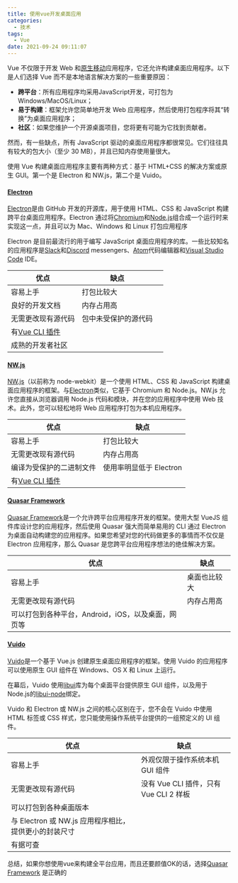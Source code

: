 ```yaml
---
title: 使用vue开发桌面应用
categories:
  - 技术
tags:
  - Vue
date: 2021-09-24 09:11:07
---
```


Vue 不仅限于开发 Web 和[原生移动](https://vue-community.org/guide/ecosystem/mobile-apps.html)应用程序，它还允许构建桌面应用程序。以下是人们选择 Vue 而不是本地语言解决方案的一些重要原因：

- **跨平台**：所有应用程序均采用JavaScript开发，可打包为Windows/MacOS/Linux；
- **易于构建**：框架允许您简单地开发 Web 应用程序，然后使用打包程序将其“转换”为桌面应用程序；
- **社区**：如果您维护一个开源桌面项目，您将更有可能为它找到贡献者。

然而，有一些缺点，所有 JavaScript 驱动的桌面应用程序都很常见。它们往往具有较大的包大小（至少 30 MB），并且已知内存使用量很大。

使用 Vue 构建桌面应用程序主要有两种方式：基于 HTML+CSS 的解决方案或原生 GUI。第一个是 Electron 和 NW.js，第二个是 Vuido。



#### [Electron](https://electronjs.org/)

[Electron](https://electronjs.org/)是由 GitHub 开发的开源库，用于使用 HTML、CSS 和 JavaScript 构建跨平台桌面应用程序。Electron 通过将[Chromium](http://www.chromium.org/)和[Node.js](https://nodejs.org/en/)组合成一个运行时来实现这一点，并且可以为 Mac、Windows 和 Linux 打包应用程序

Electron 是目前最流行的用于编写 JavaScript 桌面应用程序的库。一些比较知名的应用程序是[Slack](https://slack.com/)和[Discord](https://discordapp.com/) messengers、[Atom](https://atom.io/)代码编辑器和[Visual Studio Code](https://code.visualstudio.com/) IDE。

| 优点                                                         | 缺点                 |      |
| ------------------------------------------------------------ | -------------------- | ---- |
| 容易上手                                                     | 打包比较大           |      |
| 良好的开发文档                                               | 内存占用高           |      |
| 无需更改现有源代码                                           | 包中未受保护的源代码 |      |
| 有[Vue CLI 插件](https://github.com/nklayman/vue-cli-plugin-electron-builder) |                      |      |
| 成熟的开发者社区                                             |                      |      |

#### [NW.js](https://nwjs.io/)

[NW.js](https://nwjs.io/)（以前称为 node-webkit）是一个使用 HTML、CSS 和 JavaScript 构建桌面应用程序的框架。与[Electron](https://vue-community.org/guide/ecosystem/desktop-apps.html#electron)类似，它基于 Chromium 和 Node.js。NW.js 允许您直接从浏览器调用 Node.js 代码和模块，并在您的应用程序中使用 Web 技术。此外，您可以轻松地将 Web 应用程序打包为本机应用程序。

| 优点                                                         | 缺点                    |
| ------------------------------------------------------------ | ----------------------- |
| 容易上手                                                     | 打包比较大              |
| 无需更改现有源代码                                           | 内存占用高              |
| 编译为受保护的二进制文件                                     | 使用率明显低于 Electron |
| 有[Vue CLI 插件](https://github.com/NataliaTepluhina/vue-cli-plugin-nwjs) |                         |

#### [Quasar Framework](https://quasar.dev/)

[Quasar Framework](https://quasar.dev/)是一个允许跨平台应用程序开发的框架。使用大型 VueJS 组件库设计您的应用程序，然后使用 Quasar 强大而简单易用的 CLI 通过 Electron 为桌面自动构建您的应用程序。如果您希望对您的代码做更多的事情而不仅仅是 Electron 应用程序，那么 Quasar 是您跨平台应用程序想法的绝佳解决方案。

| 优点                                               | 缺点         |
| -------------------------------------------------- | ------------ |
| 容易上手                                           | 桌面也比较大 |
| 无需更改现有源代码                                 | 内存占用高   |
| 可以打包到各种平台，Android，iOS，以及桌面，网页等 |              |

#### [Vuido](https://vuido.mimec.org/)

[Vuido](https://vuido.mimec.org/)是一个基于 Vue.js 创建原生桌面应用程序的框架。使用 Vuido 的应用程序可以使用原生 GUI 组件在 Windows、OS X 和 Linux 上运行。

在幕后，Vuido 使用[libui](https://github.com/andlabs/libui)库为每个桌面平台提供原生 GUI 组件，以及用于 Node.js的[libui-node](https://github.com/parro-it/libui-node)绑定。

Vuido 和 Electron 或 NW.js 之间的核心区别在于，您不会在 Vuido 中使用 HTML 标签或 CSS 样式，您只能使用操作系统平台提供的一组预定义的 UI 组件。

| 优点                                                  | 缺点                                   |
| ----------------------------------------------------- | -------------------------------------- |
| 容易上手                                              | 外观仅限于操作系统本机 GUI 组件        |
| 无需更改现有源代码                                    | 没有 Vue CLI 插件，只有 Vue CLI 2 样板 |
| 可以打包到各种桌面版本                                |                                        |
| 与 Electron 或 NW.js 应用程序相比，提供更小的封装尺寸 |                                        |
| 有据可查                                              |                                        |



总结，如果你想使用vue来构建全平台应用，而且还要颜值OK的话，选择[Quasar Framework](https://quasar.dev/) 是正确的
